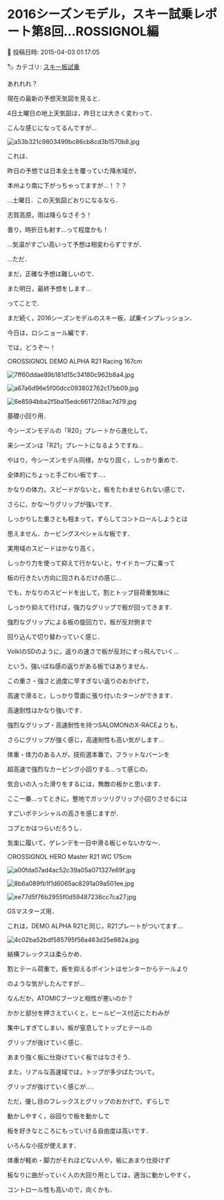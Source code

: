 # 2016シーズンモデル，スキー試乗レポート第8回…ROSSIGNOL編

📅 投稿日時: 2015-04-03 01:17:05

🏷️ カテゴリ: [スキー板試乗](c0bd8048615710cee890e403a36cc9a2b.md)

あれれれ？


現在の最新の予想天気図を見ると．


4日土曜日の地上天気図は，昨日とは大きく変わって．


こんな感じになってるんですが…




![a53b321c9803499bc86cb8cd3b1570b8.jpg](images/a53b321c9803499bc86cb8cd3b1570b8.jpg)




これは．


昨日の予想では日本全土を覆っていた降水域が，


本州より南に下がっちゃってますが…！？？


…土曜日．この天気図どおりになるなら．


志賀高原，雨は降らなさそう！


曇り，時折日も射す…って程度かも！


…気温がすごい高いって予想は相変わらずですが．





…ただ．


まだ，正確な予想は難しいので．


また明日，最終予想をします…





ってことで．


まだ続く，2016シーズンモデルのスキー板，試乗インプレッション．


今日は，ロシニョール編です．


では，どうぞ～！[]()





○ROSSIGNOL DEMO ALPHA R21 Racing 167cm







![7ff60ddae89b181d15c34180c962b8a4.jpg](images/7ff60ddae89b181d15c34180c962b8a4.jpg)









![a67a6d96e5f00dcc093802762c17bb09.jpg](images/a67a6d96e5f00dcc093802762c17bb09.jpg)









![6e8594bba2f5ba15edc6617208ac7d79.jpg](images/6e8594bba2f5ba15edc6617208ac7d79.jpg)







基礎小回り用．





今シーズンモデルの「R20」プレートから進化して，


来シーズンは「R21」プレートになるようですね…





やはり，今シーズンモデル同様，かなり固く，しっかり重めで．


全体的にちょっと手ごわい板です…．


かなりの体力，スピードがないと，板をたわませられない感じで，


さらに，かな～りグリップが強いです．


しっかりした重さとも相まって，ずらしてコントロールしようとは


思えません．カービングスペシャルな板です．


実用域のスピードはかなり高く，


しっかり力を使って抑えて行かないと，サイドカーブに乗って


板の行きたい方向に回されるだけの感じ…





でも，かなりのスピードを出して，割とトップ目荷重気味に


しっかり抑えて行けば，強力なグリップで板が回ってきます．


強烈なグリップによる板の旋回力で，板が反対側まで


回り込んで切り替わっていく感じ．


VolklのSDのように，返りの速さで板が反対にすっ飛んでいく…


という，強いばね感の返りがある板ではありません．





この重さ・強さと過度に早すぎない返りのおかげで，


高速で滑ると，しっかり雪面に張り付いたターンができます．


高速耐性はかなり強いです．


強烈なグリップ・高速耐性を持つSALOMONのX-RACEよりも，


さらにグリップが強く感じ，高速耐性も高い気がします…





体重・体力のある人が，技術選本番で，フラットなバーンを


超高速で強烈なカービング小回りする…って感じの，


気合いの入った滑りをするには，無敵の板かと思います．





ここ一番…ってときに，整地でガッツリグリップ小回りさせるには


すごいポテンシャルの高さを感じますが．


コブとかはつらいだろうし．


気楽に履いて，ゲレンデを一日中滑る板じゃないかな～．


[]()





○ROSSIGNOL HERO Master R21 WC 175cm







![a00fda07ad4ac52c39a05a071327e69f.jpg](images/a00fda07ad4ac52c39a05a071327e69f.jpg)









![8b6a089fb1f1d6065ac8291a09a501ee.jpg](images/8b6a089fb1f1d6065ac8291a09a501ee.jpg)









![ee77d5f76b2955f0d59487236cc7ca27.jpg](images/ee77d5f76b2955f0d59487236cc7ca27.jpg)







GSマスターズ用．





これは，DEMO ALPHA R21と同じ，R21プレートがついてます…




![4c02ba52bdf585795f56a463d25e882a.jpg](images/4c02ba52bdf585795f56a463d25e882a.jpg)







結構フレックスは柔らかめ．


割とテール荷重で，板を抑えるポイントはセンターからテールより


のような気がしたんですが…


なんだか，ATOMICブーツと相性が悪いのか？


かかと部分を押さえていくと，ヒールピース付近にたわみが


集中しすぎてしまい，板が窒息してトップとテールの


グリップが抜けていく感じ．


あまり強く板に仕掛けていく板ではなさそう．


また，リアルな高速域では，トップが多少ばたついて，


グリップが抜けていく感じが…．





ただ，優し目のフレックスとグリップのおかげで，ずらしで


動かしやすく，谷回りで板を動かして


板を好きなところにもっていける自由度は高いです．


いろんな小技が使えます．





体重が軽め・脚力がそれほどない人や，板にあまり仕掛けず


板なりに曲がっていく人の大回り用としては，適当に動かしやすく，


コントロール性も高いので，向くかも．
